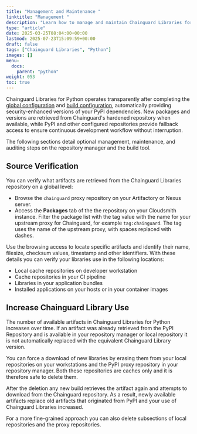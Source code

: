 ```yaml
---
title: "Management and Maintenance "
linktitle: "Management "
description: "Learn how to manage and maintain Chainguard Libraries for Python, including package updates, verification, and monitoring security improvements"
type: "article"
date: 2025-03-25T08:04:00+00:00
lastmod: 2025-07-23T15:09:59+00:00
draft: false
tags: ["Chainguard Libraries", "Python"]
images: []
menu:
  docs:
    parent: "python"
weight: 053
toc: true
---
```


Chainguard Libraries for Python operates transparently after completing the [global configuration](/chainguard/libraries/python/global-configuration/) and [build configuration](/chainguard/libraries/python/build-configuration/), automatically providing security-enhanced versions of your PyPI dependencies. New packages and versions are retrieved from Chainguard's hardened repository when available, while PyPI and other configured repositories provide fallback access to ensure continuous development workflow without interruption.

The following sections detail optional management, maintenance, and auditing
steps on the repository manager and the build tool.

## Source Verification

You can verify what artifacts are retrieved from the Chainguard Libraries
repository on a global level:

* Browse the `chainguard` proxy repository on your Artifactory or Nexus server.
* Access the **Packages** tab of the the repository on your Cloudsmith instance.
  Filter the package list with the tag value with the name for your upstream
  proxy for Chainguard, for example `tag:chainguard`. The tag uses the name of
  the upstream proxy, with spaces replaced with dashes.

Use the browsing access to locate specific artifacts and identify their name,
filesize, checksum values, timestamp and other identifiers. With these details
you can verify your libraries use in the following locations:

* Local cache repositories on developer workstation
* Cache repositories in your CI pipeline
* Libraries in your application bundles
* Installed applications on your hosts or in your container images

## Increase Chainguard Library Use

The number of available artifacts in Chainguard Libraries for Python increases
over time. If an artifact was already retrieved from the PyPI
Repository and is available in your repository manager or local repository it is
not automatically replaced with the equivalent Chainguard Library version. 

You can force a download of new libraries by erasing them from your local
repositories on your workstations and the PyPI proxy repository in your
repository manager. Both these repositories are caches only and it is therefore
safe to delete them.

After the deletion any new build retrieves the artifact again and attempts to
download from the Chainguard repository. As a result, newly available artifacts
replace old artifacts that originated from PyPI and your use of
Chainguard Libraries increased.

For a more fine-grained approach you can also delete subsections of local
repositories and the proxy repositories.
